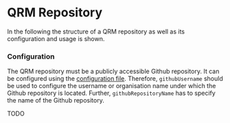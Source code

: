 # QRM Repository

In the following the structure of a QRM repository as well as its configuration and usage is shown.

### Configuration

The QRM repository must be a publicly accessible Github repository. 
It can be configured using the [configuration file](../../../resources/plugins/QuantME-ClientPlugin/client/Config.js).
Therefore, `githubUsername` should be used to configure the username or organisation name under which the Github repository is located.
Further, `githubRepositoryName` has to specify the name of the Github repository.

TODO
